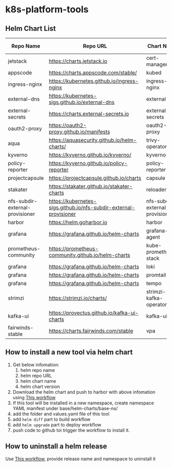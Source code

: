 # k8s-platform-tools

## Helm Chart List

| Repo Name                       | Repo URL                                                     | Chart Name                      | Chart Version |
| ------------------------------- | ------------------------------------------------------------ | ------------------------------- | ------------- |
| jetstack                        | https://charts.jetstack.io                                   | cert-manager                    | 1.16.1        |
| appscode                        | https://charts.appscode.com/stable/                          | kubed                           | 0.13.2        |
| ingress-nginx                   | https://kubernetes.github.io/ingress-nginx                   | ingress-nginx                   | 4.10.1        |
| external-dns                    | https://kubernetes-sigs.github.io/external-dns               | external-dns                    | 1.14.4        |
| external-secrets                | https://charts.external-secrets.io                           | external-secrets                | 0.10.5        |
| oauth2-proxy                    | https://oauth2-proxy.github.io/manifests                     | oauth2-proxy                    | 7.7.22        |
| aqua                            | https://aquasecurity.github.io/helm-charts/                  | trivy-operator                  | 0.25.0        |
| kyverno                         | https://kyverno.github.io/kyverno/                           | kyverno                         | 3.2.7         |
| policy-reporter                 | https://kyverno.github.io/policy-reporter                    | policy-reporter                 | 2.24.2        |
| projectcapsule                  | https://projectcapsule.github.io/charts                      | capsule                         | 0.7.2         |
| stakater                        | https://stakater.github.io/stakater-charts                   | reloader                        | 1.0.115       |
| nfs-subdir-external-provisioner | https://kubernetes-sigs.github.io/nfs-subdir-external-provisioner | nfs-subdir-external-provisioner | 4.0.18        |
| harbor                          | https://helm.goharbor.io                                     | harbor                          | 1.16.0        |
| grafana                         | https://grafana.github.io/helm-charts                        | grafana-agent                   | 0.42.0        |
| prometheus-community            | https://prometheus-community.github.io/helm-charts           | kube-prometheus-stack           | 59.1.0        |
| grafana                         | https://grafana.github.io/helm-charts                        | loki                            | 5.48.0        |
| grafana                         | https://grafana.github.io/helm-charts                        | promtail                        | 6.15.5        |
| grafana                         | https://grafana.github.io/helm-charts                        | tempo                           | 1.8.0         |
| strimzi                         | https://strimzi.io/charts/                                   | strimzi-kafka-operator          | 0.42.0        |
| kafka-ui                        | https://provectus.github.io/kafka-ui-charts                  | kafka-ui                        | 0.7.6         |
| fairwinds-stable                | https://charts.fairwinds.com/stable                          | vpa                             | 4.7.1         |

## How to install a new tool via helm chart

1. Get below infomation:
   1. helm repo name
   2. helm repo URL
   3. helm chart name
   4. helm chart version
2. Download the helm chart and push to harbor with above infomation using [This workflow](https://github.com/hangx969/local-k8s-platform-tools/actions/workflows/workflow-pull-push-to-harbor.yml)
3. If this tool will be installed in a new namespace, create namespace YAML manifest under base/helm-charts/base-ns/
4. add the folder and values.yaml file of this tool
5. add `helm diff` part to build workflow
6. add `helm upgrade` part to deploy workflow
7. push code to github toi trigger the workflow to install it. 

## How to uninstall a helm release

Use [This workflow](https://github.com/hangx969/local-k8s-platform-tools/actions/workflows/workflow-uninstall.yml), provide release name and namespace to uninstall it
